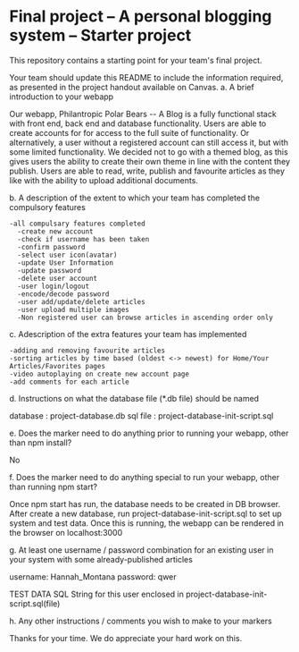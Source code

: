 Final project &ndash; A personal blogging system &ndash; Starter project
==========
This repository contains a starting point for your team's final project.

Your team should update this README to include the information required, as presented in the project handout available on Canvas.
 a. A brief introduction to your webapp

Our webapp, Philantropic Polar Bears -- A Blog is a fully functional stack with front end, back end and database functionality. Users are able to create accounts for for access to the full suite of functionality. Or alternatively, a user without a registered account can still access it, but with some limited functionality. We decided not to go with a themed blog, as this gives users the ability to create their own theme in line with the content they publish. Users are able to read, write, publish and favourite articles as they like with the ability to upload additional documents. 

 b. A description of the extent to which your team has completed the compulsory
 features

    -all compulsary features completed
      -create new account
      -check if username has been taken
      -confirm password
      -select user icon(avatar)
      -update User Information
      -update password
      -delete user account
      -user login/logout
      -encode/decode password
      -user add/update/delete articles
      -user upload multiple images
      -Non registered user can browse articles in ascending order only
    

 c. Adescription of the extra features your team has implemented

    -adding and removing favourite articles
    -sorting articles by time based (oldest <-> newest) for Home/Your Articles/Favorites pages
    -video autoplaying on create new account page
    -add comments for each article

 d. Instructions on what the database file (*.db file) should be named

   database : project-database.db 
   sql file : project-database-init-script.sql

 e. Does the marker need to do anything prior to running your webapp, other
 than npm install?

No

 f. Does the marker need to do anything special to run your webapp, other than
 running npm start?

 Once npm start has run, the database needs to be created in DB browser. After create a new database, run project-database-init-script.sql to set up system and test data. Once this is running, the webapp can be rendered in the browser on localhost:3000


 g. At least one username / password combination for an existing user in your
 system with some already-published articles

   username: Hannah_Montana
   password: qwer

TEST DATA SQL String for this user enclosed in project-database-init-script.sql(file) 

 h. Any other instructions / comments you wish to make to your markers

 Thanks for your time. We do appreciate your hard work on this.